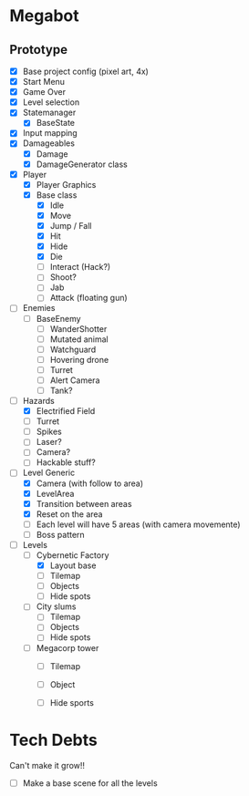 # Megabot

## Prototype

- [x] Base project config (pixel art, 4x)
- [x] Start Menu
- [x] Game Over
- [x] Level selection
- [x] Statemanager
	- [x] BaseState
- [x] Input mapping
- [x] Damageables
	- [x] Damage
	- [x] DamageGenerator class
- [x] Player
	- [x] Player Graphics
	- [x] Base class
		- [x] Idle
		- [x] Move
		- [x] Jump / Fall
		- [x] Hit
		- [x] Hide
		- [x] Die
		- [ ] Interact (Hack?)
		- [ ] Shoot?
		- [ ] Jab
		- [ ] Attack (floating gun)
- [ ] Enemies
	- [ ] BaseEnemy
		- [ ] WanderShotter
		- [ ] Mutated animal
		- [ ] Watchguard
		- [ ] Hovering drone
		- [ ] Turret
		- [ ] Alert Camera
		- [ ] Tank?
- [ ] Hazards
	- [x] Electrified Field
	- [ ] Turret
	- [ ] Spikes
	- [ ] Laser?
	- [ ] Camera?
	- [ ] Hackable stuff?
- [ ] Level Generic
	- [x] Camera (with follow to area)
	- [x] LevelArea
	- [x] Transition between areas
	- [x] Reset on the area
	- [ ] Each level will have 5 areas (with camera movemente)
	- [ ] Boss pattern
- [ ] Levels
	- [ ] Cybernetic Factory
		- [x] Layout base
		- [ ] Tilemap
		- [ ] Objects
		- [ ] Hide spots
	- [ ] City slums
		- [ ] Tilemap
		- [ ] Objects
		- [ ] Hide spots
	- [ ] Megacorp tower
		- [ ] Tilemap
		- [ ] Object
		- [ ] Hide sports


# Tech Debts

Can't make it grow!!

- [ ] Make a base scene for all the levels
